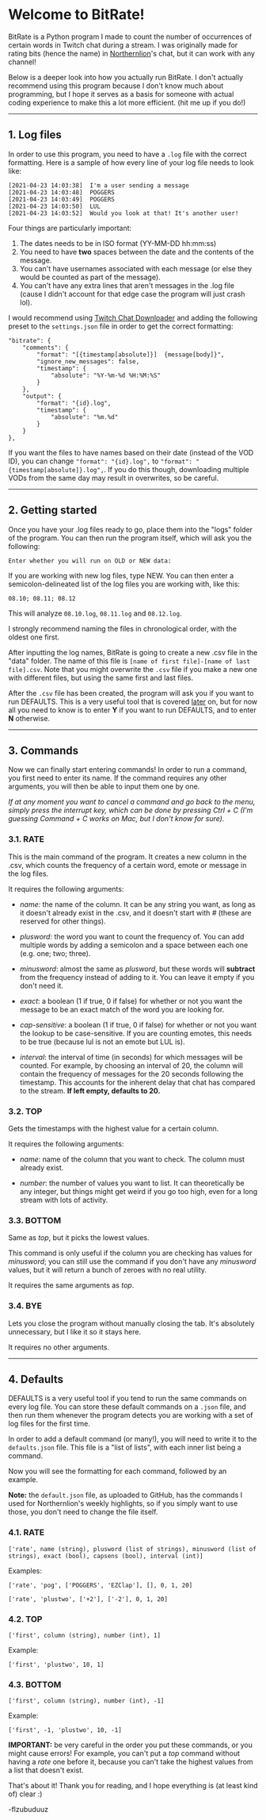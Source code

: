 # Welcome to BitRate!

BitRate is a Python program I made to count the number of occurrences of certain words in Twitch chat during a stream. I was originally made for rating bits (hence the name) in [Northernlion](https://www.twitch.tv/northernlion)'s chat, but it can work with any channel!

Below is a deeper look into how you actually run BitRate. I don't actually recommend using this program because I don't know much about programming, but I hope it serves as a basis for someone with actual coding experience to make this a lot more efficient. (hit me up if you do!)

---


## 1. Log files

In order to use this program, you need to have a ```.log``` file with the correct formatting. Here is a sample of how every line of your log file needs to look like:

```
[2021-04-23 14:03:38]  I'm a user sending a message
[2021-04-23 14:03:48]  POGGERS
[2021-04-23 14:03:49]  POGGERS
[2021-04-23 14:03:50]  LUL
[2021-04-23 14:03:52]  Would you look at that! It's another user!
```

Four things are particularly important:
1. The dates needs to be in ISO format (YY-MM-DD hh:mm:ss)
2. You need to have **two** spaces between the date and the contents of the message.
3. You can't have usernames associated with each message (or else they would be counted as part of the message).
4. You can't have any extra lines that aren't messages in the .log file (cause I didn't account for that edge case the program will just crash lol).

I would recommend using [Twitch Chat Downloader](https://github.com/PetterKraabol/Twitch-Chat-Downloader) and adding the following preset to the ```settings.json``` file in order to get the correct formatting:

```
"bitrate": {
    "comments": {
        "format": "[{timestamp[absolute]}]  {message[body]}",
        "ignore_new_messages": false,
        "timestamp": {
            "absolute": "%Y-%m-%d %H:%M:%S"
        }
    },
    "output": {
        "format": "{id}.log",
        "timestamp": {
            "absolute": "%m.%d"
        }
    }
},
```

If you want the files to have names based on their date (instead of the VOD ID), you can change ```"format": "{id}.log",``` to ```"format": "{timestamp[absolute]}.log",```. If you do this though, downloading multiple VODs from the same day may result in overwrites, so be careful.

---

## 2. Getting started

Once you have your .log files ready to go, place them into the "logs" folder of the program. You can then run the program itself, which will ask you the following:

```
Enter whether you will run on OLD or NEW data: 
```

If you are working with new log files, type NEW. You can then enter a semicolon-delineated list of the log files you are working with, like this:

```
08.10; 08.11; 08.12
```

This will analyze ```08.10.log```, ```08.11.log``` and ```08.12.log```.

I strongly recommend naming the files in chronological order, with the oldest one first.

After inputting the log names, BitRate is going to create a new .csv file in the "data" folder. The name of this file is ```[name of first file]-[name of last file].csv```. Note that you might overwrite the ```.csv``` file if you make a new one with different files, but using the same first and last files.

After the ```.csv``` file has been created, the program will ask you if you want to run DEFAULTS. This is a very useful tool that is covered [later](##-4.-Defaults) on, but for now all you need to know is to enter **Y** if you want to run DEFAULTS, and to enter **N** otherwise.

---

## 3. Commands

Now we can finally start entering commands! In order to run a command, you first need to enter its name. If the command requires any other arguments, you will then be able to input them one by one.

*If at any moment you want to cancel a command and go back to the menu, simply press the interrupt key, which can be done by pressing Ctrl + C (I'm guessing Command + C works on Mac, but I don't know for sure).*


### **3.1.  RATE**

This is the main command of the program. It creates a new column in the .csv, which counts the frequency of a certain word, emote or message in the log files.

It requires the following arguments:

* *name:* the name of the column.
It can be any string you want, as long as it doesn't already exist in the .csv, and it doesn't start with *#* (these are reserved for other things).

* *plusword:* the word you want to count the frequency of. You can add multiple words by adding a semicolon and a space between each one (e.g. one; two; three).

* *minusword*: almost the same as *plusword*, but these words will **subtract** from the frequency instead of adding to it. You can leave it empty if you don't need it.

* *exact*: a boolean (1 if true, 0 if false) for whether or not you want the message to be an exact match of the word you are looking for.

* *cap-sensitive*: a boolean (1 if true, 0 if false) for whether or not you want the lookup to be case-sensitive. If you are counting emotes, this needs to be true (because lul is not an emote but LUL is).

* *interval*: the interval of time (in seconds) for which messages will be counted. For example, by choosing an interval of 20, the column will contain the frequency of messages for the 20 seconds following the timestamp. This accounts for the inherent delay that chat has compared to the stream. **If left empty, defaults to 20.**


### **3.2. TOP**

Gets the timestamps with the highest value for a certain column.

It requires the following arguments:

* *name*: name of the column that you want to check. The column must already exist.

* *number*: the number of values you want to list. It can theoretically be any integer, but things might get weird if you go too high, even for a long stream with lots of activity.


### **3.3. BOTTOM**

Same as *top*, but it picks the lowest values.

This command is only useful if the column you are checking has values for *minusword*; you can still use the command if you don't have any *minusword* values, but it will return a bunch of zeroes with no real utility.

It requires the same arguments as *top*.


### **3.4. BYE**

Lets you close the program without manually closing the tab. It's absolutely unnecessary, but I like it so it stays here.

It requires no other arguments.

---

## 4. Defaults


DEFAULTS is a very useful tool if you tend to run the same commands on every log file. You can store these default commands on a ```.json``` file, and then run them whenever the program detects you are working with a set of log files for the first time.

In order to add a default command (or many!), you will need to write it to the ```defaults.json``` file. This file is a "list of lists", with each inner list being a command.

Now you will see the formatting for each command, followed by an example.

**Note:** the ```default.json``` file, as uploaded to GitHub, has the commands I used for Northernlion's weekly highlights, so if you simply want to use those, you don't need to change the file itself.


### **4.1.  RATE**

```
['rate', name (string), plusword (list of strings), minusword (list of strings), exact (bool), capsens (bool), interval (int)]
```

Examples:

```
['rate', 'pog', ['POGGERS', 'EZClap'], [], 0, 1, 20]
```

```
['rate', 'plustwo', ['+2'], ['-2'], 0, 1, 20]
```

### **4.2. TOP**

```
['first', column (string), number (int), 1]
```

Example:

```
['first', 'plustwo', 10, 1]
```

### **4.3. BOTTOM**

```
['first', column (string), number (int), -1]
```

Example:

```
['first', -1, 'plustwo', 10, -1]
```


**IMPORTANT:** be very careful in the order you put these commands, or you might cause errors! For example, you can't put a *top* command without having a *rate* one before it, because you can't take the highest values from a list that doesn't exist.



That's about it! Thank you for reading, and I hope everything is (at least kind of) clear :)

-flzubuduuz
